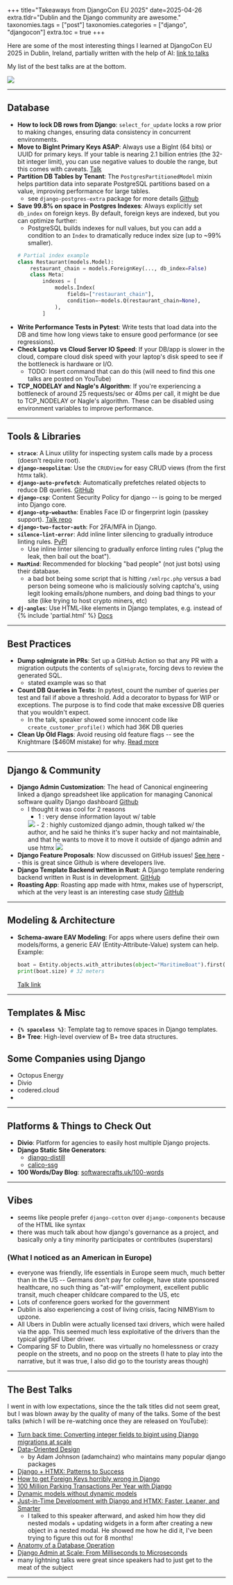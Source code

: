+++
title="Takeaways from DjangoCon EU 2025"
date=2025-04-26
extra.tldr="Dublin and the Django community are awesome."
taxonomies.tags = ["post"]
taxonomies.categories = ["django", "djangocon"]
extra.toc = true
+++

Here are some of the most interesting things I learned at DjangoCon EU 2025 in Dublin, Ireland, partially written with the help of AI:
[link to talks](https://pretalx.evolutio.pt/djangocon-europe-2025/schedule/)

My list of the best talks are at the bottom.

<img src="/imgs/djangocon-eu-2025/group-photo.png">

---

## Database
- **How to lock DB rows from Django**: `select_for_update` locks a row prior to making changes, ensuring data consistency in concurrent environments.
- **Move to BigInt Primary Keys ASAP**: Always use a BigInt (64 bits) or UUID for primary keys. If your table is nearing 2.1 billion entries (the 32-bit integer limit), you can use negative values to double the range, but this comes with caveats. [Talk](https://pretalx.evolutio.pt/djangocon-europe-2025/talk/DLUM9M/)
- **Partition DB Tables by Tenant**: The `PostgresPartitionedModel` mixin helps partition data into separate PostgreSQL partitions based on a value, improving performance for large tables.
    - see `django-postgres-extra` package for more details [Github](https://github.com/SectorLabs/django-postgres-extra)
- **Save 99.8% on space in Postgres Indexes**: Always explicitly set `db_index` on foreign keys. By default, foreign keys are indexed, but you can optimize further:
    - PostgreSQL builds indexes for null values, but you can add a condition to an `Index` to dramatically reduce index size (up to ~99% smaller).
    ```py
    # Partial index example
    class Restaurant(models.Model):
        restaurant_chain = models.ForeignKey(..., db_index=False)
        class Meta:
            indexes = [
                models.Index(
                    fields=["restaurant_chain"],
                    condition=~models.Q(restaurant_chain=None),
                ),
            ]
    ```
- **Write Performance Tests in Pytest**: Write tests that load data into the DB and time how long views take to ensure good performance (or see regressions).
- **Check Laptop vs Cloud Server IO Speed**: If your DB/app is slower in the cloud, compare cloud disk speed with your laptop's disk speed to see if the bottleneck is hardware or I/O.
    - TODO: Insert command that can do this (will need to find this one talks are posted on YouTube)
- **TCP_NODELAY and Nagle's Algorithm**: If you're experiencing a bottleneck of around 25 requests/sec or 40ms per call, it might be due to TCP_NODELAY or Nagle's algorithm. These can be disabled using environment variables to improve performance.

---

## Tools & Libraries

- **`strace`**: A Linux utility for inspecting system calls made by a process (doesn't require root).
- **`django-neopolitan`**: Use the `CRUDView` for easy CRUD views (from the first htmx talk).
- **`django-auto-prefetch`**: Automatically prefetches related objects to reduce DB queries. [GitHub](https://github.com/tolomea/django-auto-prefetch)
- **`django-csp`**: Content Security Policy for django -- is going to be merged into Django core.
- **`django-otp-webauthn`**: Enables Face ID or fingerprint login (passkey support). [Talk repo](https://github.com/knyghty/talk-passkeys/tree/main)
- **`django-two-factor-auth`**: For 2FA/MFA in Django.
- **`silence-lint-error`**: Add inline linter silencing to gradually introduce linting rules. [PyPI](https://pypi.org/project/silence-lint-error/)
    - Use inline linter silencing to gradually enforce linting rules ("plug the leak, then bail out the boat").
- **`MaxMind`**: Recommended for blocking "bad people" (not just bots) using their database.
    - a bad bot being some script that is hitting `/xmlrpc.php` versus a bad person being someone who is maliciously solving captcha's, using legit looking emails/phone numbers, and doing bad things to your site (like trying to host crypto miners, etc)
- **`dj-angles`**: Use HTML-like elements in Django templates, e.g. <dj-partial /> instead of {% include 'partial.html' %} [Docs](https://dj-angles.adamghill.com/en/stable/)

---

## Best Practices

- **Dump sqlmigrate in PRs**: Set up a GitHub Action so that any PR with a migration outputs the contents of `sqlmigrate`, forcing devs to review the generated SQL.
    - stated example was so that 
- **Count DB Queries in Tests**: In pytest, count the number of queries per test and fail if above a threshold. Add a decorator to bypass for WIP or exceptions. The purpose is to find code that make excessive DB queries that you wouldn't expect.
    - In the talk, speaker showed some innocent code like `create_customer_profile()` which had 36K DB queries
- **Clean Up Old Flags**: Avoid reusing old feature flags -- see the Knightmare ($460M mistake) for why. [Read more](https://dougseven.com/2014/04/17/knightmare-a-devops-cautionary-tale/)

---

## Django & Community

- **Django Admin Customization**: The head of Canonical engineering linked a django spreadsheet like application for managing Canonical software quality Django dashboard [Github](https://github.com/canonical/dashboard)
    - I thought it was cool for 2 reasons
        - 1 : very dense information layout w/ table
        <img src="/imgs/djangocon-eu-2025/dashboard1.png">
        - 2 : highly customized django admin, though talked w/ the author, and he said he thinks it's super hacky and not maintainable, and that he wants to move it to move it outside of django admin and use htmx
        <img src="/imgs/djangocon-eu-2025/dashboard2.png">
- **Django Feature Proposals**: Now discussed on GitHub issues! [See here](https://github.com/django/new-features/issues/) -- this is great since Github is where developers live.
- **Django Template Backend written in Rust**: A Django template rendering backend written in Rust is in development. [GitHub](https://github.com/LilyFoote/django-rusty-templates)
- **Roasting App**: Roasting app made with htmx, makes use of hyperscript, which at the very least is an interesting case study [GitHub](https://github.com/scriptogre/roast-roulette)

---

## Modeling & Architecture

- **Schema-aware EAV Modeling**: For apps where users define their own models/forms, a generic EAV (Entity-Attribute-Value) system can help. Example:
    ```py
    boat = Entity.objects.with_attributes(object="MaritimeBoat").first()
    print(boat.size) # 32 meters
    ```
    [Talk link](https://pretalx.evolutio.pt/djangocon-europe-2025/talk/DGQ9JD/)

---

## Templates & Misc

- **`{% spaceless %}`**: Template tag to remove spaces in Django templates.
- **B+ Tree**: High-level overview of B+ tree data structures.

## Some Companies using Django
- Octopus Energy
- Divio
- codered.cloud
- 

---

## Platforms & Things to Check Out

- **Divio**: Platform for agencies to easily host multiple Django projects.
- **Django Static Site Generators**:
    - [django-distill](https://django-distill.com/)
    - [calico-ssg](https://calico-ssg.com/techstack.html)
- **100 Words/Day Blog**: [softwarecrafts.uk/100-words](https://softwarecrafts.uk/100-words)

---

## Vibes
- seems like people prefer `django-cotton` over `django-components` because of the HTML like syntax
- there was much talk about how django's governance as a project, and basically only a tiny minority participates or contributes (superstars)

### (What I noticed as an American in Europe)
- everyone was friendly, life essentials in Europe seem much, much better than in the US -- Germans don't pay for college, have state sponsored healthcare, no such thing as "at-will" employment, excellent public transit, much cheaper childcare compared to the US, etc
- Lots of conference goers worked for the government 
- Dublin is also experiencing a cost of living crisis, facing NIMBYism to upzone.
- All Ubers in Dublin were actually licensed taxi drivers, which were hailed via the app. This seemed much less exploitative of the drivers than the typical gigified Uber driver. 
- Comparing SF to Dublin, there was virtually no homelessness or crazy people on the streets, and no poop on the streets (I hate to play into the narrative, but it was true, I also did go to the touristy areas though)

--- 
## The Best Talks

I went in with low expectations, since the the talk titles did not seem great, but I was blown away by the quality of many of the talks. Some of the best talks (which I will be re-watching once they are released on YouTube):
- [Turn back time: Converting integer fields to bigint using Django migrations at scale](https://pretalx.evolutio.pt/djangocon-europe-2025/talk/DLUM9M/)
- [Data-Oriented Design](https://pretalx.evolutio.pt/djangocon-europe-2025/talk/KKABLJ/)
    - by Adam Johnson (adamchainz) who maintains many popular django packages
- [Django + HTMX: Patterns to Success](https://pretalx.evolutio.pt/djangocon-europe-2025/talk/W7NRA7/)
- [How to get Foreign Keys horribly wrong in Django](https://pretalx.evolutio.pt/djangocon-europe-2025/talk/HAFUBH/)
- [100 Million Parking Transactions Per Year with Django](https://pretalx.evolutio.pt/djangocon-europe-2025/talk/YHVBFJ/)
- [Dynamic models without dynamic models](https://pretalx.evolutio.pt/djangocon-europe-2025/talk/DGQ9JD/)
- [Just-in-Time Development with Django and HTMX: Faster, Leaner, and Smarter](https://pretalx.evolutio.pt/djangocon-europe-2025/talk/9TRSPC/)
    - I talked to this speaker afterward, and asked him how they did nested modals + updating widgets in a form after creating a new object in a nested modal. He showed me how he did it, I've been trying to figure this out for 8 months!
- [Anatomy of a Database Operation](https://pretalx.evolutio.pt/djangocon-europe-2025/talk/BQHSMN/)
- [Django Admin at Scale: From Milliseconds to Microseconds](https://pretalx.evolutio.pt/djangocon-europe-2025/talk/WKMHAU/)
- many lightning talks were great since speakers had to just get to the meat of the subject

---

<div style="display: none">

Source material:

Things I learned:
- `select_for_update` — locks a row prior to changes
- use the `strace` linux utility for looking at what sys calls a linux process is calling (doesn't require root)
- `PostgresPartitionedModel` - mixin to partition data into separate pg partitions based on some value
- **make sure your primary key is a BigInt!** (64 bits, instead of 32 bits) or UUID
    - if your table is close to 2.1 billion entries, you can use negative values, to double the number of entries in your table (4.2 billion), with some caveats 
- If you have a problem where you're being bottlenecked as 25 requests/sec or 40ms per call, is likely TCP_NODELAY or nagle's algorithm, can be disable with some env variables
- always explicitly set db_index on foreign keys
    - Foreign keys by default have an index associated with them
    - postgres still builds indexes for null values, so by adding a condition to an `Index`, you can dramatically reduce the index size ~99%
```py
# source https://ckrybus.com/snippets/django-foreign-key-partial-index/
class RestaurantChain(models.Model):
    name = models.CharField(max_length=512)


class Restaurant(models.Model):
    name = models.CharField(max_length=512)
    restaurant_chain = models.ForeignKey(
        RestaurantChain, on_delete=models.CASCADE, null=True, blank=True, db_index=False
    )

    class Meta:
        indexes = [
            models.Index(
                fields=["restaurant_chain"],
                condition=~models.Q(restaurant_chain=None),
            ),
        ]
```
- use the `django-neopolitan` `CRUDView` for CRUD views -- from the first htmx talk
- If you find your DB/application is much slower in the cloud, compare cloud disk speed with laptop disk speed to see if bottleneck is actually hardware in DB or other IO 
    - TODO: Insert command that can do this (will need to find this one talks are posted on YouTube)
- Spreadsheet for managing Canonical software quality Django dashboard
    - https://github.com/canonical/dashboard
    - I thought it was cool for 2 reasons
        - 1 : very dense information layout w/ table
        <img src="/imgs/djangocon-eu-2025/dashboard1.png">
        - 2 : highly customized django admin, though talked w/ the author, and he said he thinks it's super hacky and not maintainable, and that he wants to move it to move it outside of django admin and use htmx
        <img src="/imgs/djangocon-eu-2025/dashboard2.png">
- create a github action that for any PR with migration outputs the contents of sqlmigrate so devs have to see the SQL
    - this way developers have to look at the generated SQL
- `django-csp` is going into django core
- ability to to login w/ Face ID or fingerprint w/ django (passkey): `django-otp-webauthn`
    - Talk GitHub repo: https://github.com/knyghty/talk-passkeys/tree/main
- django-auto-prefetch 
    - https://github.com/tolomea/django-auto-prefetch
- Great talk on schema aware generic EAV modeling 
    - speaker has a product that allows users to arbitrarily define models + forms, and so he had to build a generic EAV based modeling system to handle that arbitrary data
    - basically users would define a schema, and then he built a generic way of getting those objects, something like
    ```py
    boat = Entity.objects.with_attributes(object="MaritimeBoat").first()
    print(boat.size) # 32 meters
    ```
    - https://pretalx.evolutio.pt/djangocon-europe-2025/talk/DGQ9JD/
- Clean up old flags: Knightmare ($460M mistake)
    - High frequency trading firm re-used old flag and that led to unexpected behavior
    - https://dougseven.com/2014/04/17/knightmare-a-devops-cautionary-tale/
- `{% spaceless %}` template tag removes spaces in template
- 2FA/MFA : `django-two-factor-auth`
- write performance tests! 
    - write a test that loads a bunch of data into the DB and time how long the view takes 
- add inline linter silencing so that you can gradually add in linting rules on an existing codebase
    - "plug the leak, then bail out the boat"
    - https://pypi.org/project/silence-lint-error/
- in pytest, count number of queries per test, and if above a threshold, fail the test.     
    - add a decorator to a test to be able to bypass/ignore in case it's ok or a WIP
- MaxMind recommended for blocking "bad people" (distinct from bad bots, since bots can typically be mitigated with reCaptcha, but humans aren't, so MaxMind keeps a DB of these things and you can block based on that)
- high level overview of B+ tree
- Roasting app made with htmx, makes use of hyperscript, which at the very least is an interesting case study
    - https://github.com/scriptogre/roast-roulette
- a new django template rendering backend written in rust is being written:
    - https://github.com/LilyFoote/django-rusty-templates
- django feature proposals can now be discussed on github issues!
    - https://github.com/django/new-features/issues/

Libraries:




Platforms:
- Divio, for agencies to easily host multiple django projects 


Things to check out:
- Django static site generator
    - https://django-distill.com/
- calico-ssg Django based static site generator
    - https://calico-ssg.com/techstack.html
    - Has some interesting dependencies 
- 100 words/day blog post
    - https://softwarecrafts.uk/100-words
</div>
